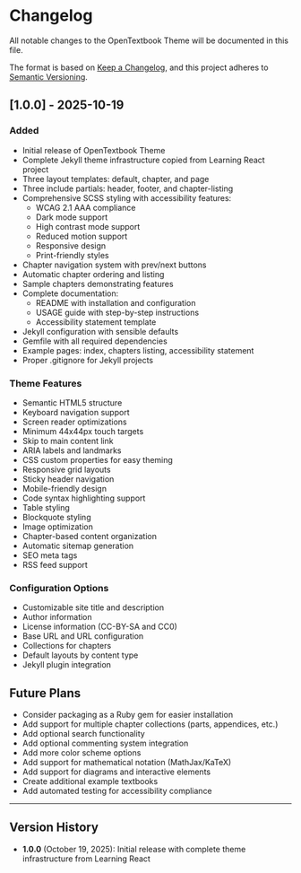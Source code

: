 # Changelog

All notable changes to the OpenTextbook Theme will be documented in this file.

The format is based on [Keep a Changelog](https://keepachangelog.com/en/1.0.0/),
and this project adheres to [Semantic Versioning](https://semver.org/spec/v2.0.0.html).

## [1.0.0] - 2025-10-19

### Added

- Initial release of OpenTextbook Theme
- Complete Jekyll theme infrastructure copied from Learning React project
- Three layout templates: default, chapter, and page
- Three include partials: header, footer, and chapter-listing
- Comprehensive SCSS styling with accessibility features:
  - WCAG 2.1 AAA compliance
  - Dark mode support
  - High contrast mode support
  - Reduced motion support
  - Responsive design
  - Print-friendly styles
- Chapter navigation system with prev/next buttons
- Automatic chapter ordering and listing
- Sample chapters demonstrating features
- Complete documentation:
  - README with installation and configuration
  - USAGE guide with step-by-step instructions
  - Accessibility statement template
- Jekyll configuration with sensible defaults
- Gemfile with all required dependencies
- Example pages: index, chapters listing, accessibility statement
- Proper .gitignore for Jekyll projects

### Theme Features

- Semantic HTML5 structure
- Keyboard navigation support
- Screen reader optimizations
- Minimum 44x44px touch targets
- Skip to main content link
- ARIA labels and landmarks
- CSS custom properties for easy theming
- Responsive grid layouts
- Sticky header navigation
- Mobile-friendly design
- Code syntax highlighting support
- Table styling
- Blockquote styling
- Image optimization
- Chapter-based content organization
- Automatic sitemap generation
- SEO meta tags
- RSS feed support

### Configuration Options

- Customizable site title and description
- Author information
- License information (CC-BY-SA and CC0)
- Base URL and URL configuration
- Collections for chapters
- Default layouts by content type
- Jekyll plugin integration

## Future Plans

- Consider packaging as a Ruby gem for easier installation
- Add support for multiple chapter collections (parts, appendices, etc.)
- Add optional search functionality
- Add optional commenting system integration
- Add more color scheme options
- Add support for mathematical notation (MathJax/KaTeX)
- Add support for diagrams and interactive elements
- Create additional example textbooks
- Add automated testing for accessibility compliance

---

## Version History

- **1.0.0** (October 19, 2025): Initial release with complete theme infrastructure from Learning React
